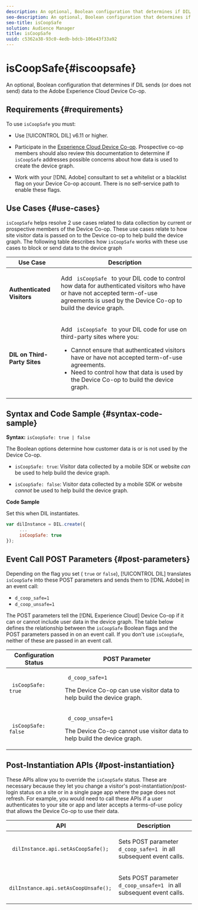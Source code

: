 ```yaml
---
description: An optional, Boolean configuration that determines if DIL sends (or does not send) data to the Adobe Experience Cloud Device Co-op.
seo-description: An optional, Boolean configuration that determines if DIL sends (or does not send) data to the Adobe Experience Cloud Device Co-op.
seo-title: isCoopSafe
solution: Audience Manager
title: isCoopSafe
uuid: c5362a38-93c0-4edb-bdcb-106e43f33a92
---
```


# isCoopSafe{#iscoopsafe}

An optional, Boolean configuration that determines if DIL sends (or does not send) data to the Adobe Experience Cloud Device Co-op.

## Requirements {#requirements}

To use `isCoopSafe` you must:

* Use [!UICONTROL DIL] v6.11 or higher. 
* Participate in the [Experience Cloud Device Co-op](https://docs.adobe.com/content/help/en/device-co-op/using/home.html). Prospective co-op members should also review this documentation to determine if `isCoopSafe` addresses possible concerns about how data is used to create the device graph. 

* Work with your [!DNL Adobe] consultant to set a whitelist or a blacklist flag on your Device Co-op account. There is no self-service path to enable these flags.

## Use Cases {#use-cases}

`isCoopSafe` helps resolve 2 use cases related to data collection by current or prospective members of the Device Co-op. These use cases relate to how site visitor data is passed on to the Device co-op to help build the device graph. The following table describes how `isCoopSafe` works with these use cases to block or send data to the device graph

<table id="table_A24C63D2A21F47EDBAC8FA5E7BE888D8"> 
 <thead> 
  <tr> 
   <th colname="col1" class="entry"> Use Case </th> 
   <th colname="col2" class="entry"> Description </th> 
  </tr> 
 </thead>
 <tbody> 
  <tr> 
   <td colname="col1"> <p> <b>Authenticated Visitors</b> </p> </td> 
   <td colname="col2"> <p>Add <code> isCoopSafe </code> to your <span class="wintitle"> DIL </span> code to control how data for authenticated visitors who have or have not accepted term-of-use agreements is used by the Device Co-op to build the device graph. </p> </td> 
  </tr> 
  <tr> 
   <td colname="col1"> <p> <b>DIL on Third-Party Sites</b> </p> </td> 
   <td colname="col2"> <p>Add <code> isCoopSafe </code> to your <span class="wintitle"> DIL </span> code for use on third-party sites where you: </p> <p> 
     <ul id="ul_C27BB26510314834A2A7CD99D46DA4AC"> 
      <li id="li_4E6AE574F18646F09C0CF4553EEA1A9E">Cannot ensure that authenticated visitors have or have not accepted term-of-use agreements. </li> 
      <li id="li_26D0561BF32B4278B0A6B5082C17FED8">Need to control how that data is used by the Device Co-op to build the device graph. </li> 
     </ul> </p> </td> 
  </tr> 
 </tbody> 
</table>

## Syntax and Code Sample {#syntax-code-sample}

**Syntax:** `isCoopSafe: true | false`

The Boolean options determine how customer data is or is not used by the Device Co-op.

* `isCoopSafe: true`: Visitor data collected by a mobile SDK or website *can* be used to help build the device graph. 

* `isCoopSafe: false`: Visitor data collected by a mobile SDK or website *cannot* be used to help build the device graph.

**Code Sample**

Set this when DIL instantiates.

```js
var dilInstance = DIL.create({ 
     ... 
     isCoopSafe: true 
});
```

## Event Call POST Parameters {#post-parameters}

Depending on the flag you set ( `true` or `false`), [!UICONTROL DIL] translates `isCoopSafe` into these POST parameters and sends them to [!DNL Adobe] in an event call:

* `d_coop_safe=1` 
* `d_coop_unsafe=1`

The POST parameters tell the [!DNL Experience Cloud] Device Co-op if it can or cannot include user data in the device graph. The table below defines the relationship between the `isCoopSafe` Boolean flags and the POST parameters passed in on an event call. If you don't use `isCoopSafe`, neither of these are passed in an event call.

<table id="table_0A544534CA904F4D9836A34B8C1EACBB"> 
 <thead> 
  <tr> 
   <th colname="col1" class="entry"> Configuration Status </th> 
   <th colname="col2" class="entry"> POST Parameter </th> 
  </tr> 
 </thead>
 <tbody> 
  <tr> 
   <td colname="col1"> <p> <code> isCoopSafe: true </code> </p> </td> 
   <td colname="col2"> <p> <code> d_coop_safe=1 </code> </p> <p>The Device Co-op can use visitor data to help build the device graph. </p> </td> 
  </tr> 
  <tr> 
   <td colname="col1"> <p> <code> isCoopSafe: false </code> </p> </td> 
   <td colname="col2"> <p> <code> d_coop_unsafe=1 </code> </p> <p>The Device Co-op cannot use visitor data to help build the device graph. </p> </td> 
  </tr> 
 </tbody> 
</table>

## Post-Instantiation APIs {#post-instantiation}

These APIs allow you to override the `isCoopSafe` status. These are necessary because they let you change a visitor's post-instantiation/post-login status on a site or in a single page app where the page does not refresh. For example, you would need to call these APIs if a user authenticates to your site or app and later accepts a terms-of-use policy that allows the Device Co-op to use their data.

<table id="table_BAA96B1F82BE48C3A61A1AF1367BA45C"> 
 <thead> 
  <tr> 
   <th colname="col1" class="entry"> API </th> 
   <th colname="col2" class="entry"> Description </th> 
  </tr> 
 </thead>
 <tbody> 
  <tr> 
   <td colname="col1"> <p> <code> dilInstance.api.setAsCoopSafe(); </code> </p> </td> 
   <td colname="col2"> <p>Sets POST parameter <code> d_coop_safe=1 </code> in all subsequent event calls. </p> </td> 
  </tr> 
  <tr> 
   <td colname="col1"> <p> <code> dilInstance.api.setAsCoopUnsafe(); </code> </p> </td> 
   <td colname="col2"> <p>Sets POST parameter <code> d_coop_unsafe=1 </code> in all subsequent event calls. </p> </td> 
  </tr> 
 </tbody> 
</table>

<!-- 

Wiki page https://wiki.corp.adobe.com/x/RCfFTg

 -->

